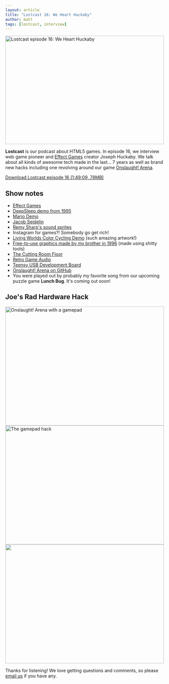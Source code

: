 ```yaml
---
layout: article
title: "Lostcast 16: We Heart Huckaby"
author: matt
tags: [lostcast, interview]
---
```


<div class="full-frame">
	<img
		alt="Lostcast episode 16: We Heart Huckaby"
		src="/media/images/posts/lostcast_16/lostcast_logo.jpg"
		width="500"
		height="342"
	>
</div>

**Lostcast** is our podcast about HTML5 games. In episode 16, we interview web game pioneer and [Effect Games][1] creator Joseph Huckaby. We talk about all kinds of awesome tech made in the last… 7 years as well as brand new hacks including one revolving around our game [Onslaught! Arena](/onslaught_arena/).

<a class="download-podcast" href="http://media.lostdecadegames.com/lostcast/lostcast_episode_16_we_heart_huckaby.mp3">
	Download Lostcast episode 16 (1:49:09, 78MB)
</a>

## Show notes

* [Effect Games][1]
* [DeepSleep demo from 1995](http://www.youtube.com/watch?v=VAw7FspWmhg)
* [Mario Demo](http://www.effectgames.com/games/mariodemo/)
* [Jacob Seidelin](http://blog.nihilogic.dk/)
* [Remy Sharp's sound sprites](http://remysharp.com/2010/12/23/audio-sprites/)
* Instagram for games?! Somebody go get rich!
* [Living Worlds Color Cycling Demo](http://www.effectgames.com/demos/worlds/) (such amazing artwork!)
* [Free-to-use graphics made by my brother in 1996](/free-to-use-graphics-made-by-my-brother-in-1996/) (made using shitty tools)
* [The Cutting Room Floor](http://tcrf.net/The_Cutting_Room_Floor)
* [Retro Game Audio](http://retrogameaudio.tumblr.com/)
* [Teensy USB Development Board](http://www.pjrc.com/teensy/)
* [Onslaught! Arena on GitHub](https://github.com/lostdecade/onslaught_arena)
* You were played out by probably my favorite song from our upcoming puzzle game **Lunch Bug**. It's coming out soon!

## Joe's Rad Hardware Hack

<div class="full-frame">
	<img
		alt="Onslaught! Arena with a gamepad"
		src="/media/images/posts/lostcast_16/webgamepad-v2-playing.jpg"
		width="500"
		height="375"
	>
</div>

<div class="full-frame">
	<img
		alt="The gamepad hack"
		src="/media/images/posts/lostcast_16/webgamepad-v2-front.jpg"
		width="500"
		height="375"
	>
</div>

<div class="full-frame">
	<img
		alt=""
		src="/media/images/posts/lostcast_16/webgamepad-v2-back.jpg"
		width="500"
		height="375"
	>
</div>

Thanks for listening! We love getting questions and comments, so please [email us](mailto:hello@lostdecadegames.com) if you have any.

[1]: http://www.effectgames.com/effect/

